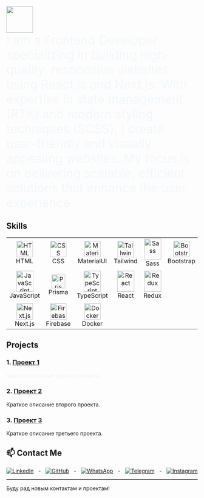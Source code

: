 <a href="https://github.com/Elkhan2003">
<img height="70" src="https://readme-typing-svg.herokuapp.com?lines=Hi+I+am+Jumadil;and+I+am+Frontend+Developer&duration=2500&speed=20&colors=FFE15D,FF5733,33FF57,3357FF,FF33A6"/>
</a>

<div style="font-size: 2rem; color: #3498db; animation: fadeIn 2s ease-out;">
 I am a Frontend Developer specializing in building high-quality, responsive websites using React.js and Next.js. With expertise in state management (RTK) and modern styling techniques (SCSS), I create user-friendly and visually appealing websites. My focus is on delivering scalable, efficient solutions that enhance the user experience.


</div>

## Skills
<p align="center">
<table align="center">
  <tr>
    <td align="center" width="80">
      <img src="https://skillicons.dev/icons?i=html" width="43" height="43" alt="HTML" />
      <br>HTML
    </td>
    <td align="center" width="80">
      <img src="https://skillicons.dev/icons?i=css" width="43" height="43" alt="CSS" />
      <br>CSS
    </td>
    <td align="center" width="80">
      <img src="https://skillicons.dev/icons?i=materialui" width="43" height="43" alt="MaterialUI" />
      <br>MaterialUI
    </td>
    <td align="center" width="80">
      <img src="https://skillicons.dev/icons?i=tailwind" width="43" height="43" alt="Tailwind" />
      <br>Tailwind
    </td>
    <td align="center" width="80">
      <img src="https://techstack-generator.vercel.app/sass-icon.svg" alt="Sass" width="45" height="55" />
      <br>Sass
    </td>
    <td align="center" width="80">
      <img src="https://skillicons.dev/icons?i=bootstrap" width="43" height="43" alt="Bootstrap" />
      <br>Bootstrap
    </td>
    <td align="center" width="80">
      <img src="https://skillicons.dev/icons?i=babel" width="43" height="43" alt="Babel" />
      <br>Babel
    </td>
    <td align="center" width="80">
      <img src="https://skillicons.dev/icons?i=threejs" width="43" height="43" alt="Three.js" />
      <br>Three.js
    </td>
  </tr>

  <tr>
    <td align="center" width="80">
      <img src="https://techstack-generator.vercel.app/js-icon.svg" alt="JavaScript" width="45" height="55" />
      <br>JavaScript
    </td>
    <td align="center" width="110" height="90"> 
      <a href="#debabin-stack">
        <img src="https://brandeps.com/icon-download/P/Prisma-icon-vector-01.svg" width="36" height="36" alt="Prisma" />
      </a>
      <br>Prisma
    </td>
    <td align="center" width="80">
      <img src="https://techstack-generator.vercel.app/ts-icon.svg" alt="TypeScript" width="45" height="55" />
      <br>TypeScript
    </td>
    <td align="center" width="80">
      <img src="https://techstack-generator.vercel.app/react-icon.svg" alt="React" width="45" height="55" />
      <br>React
    </td>
    <td align="center" width="80">
      <img src="https://techstack-generator.vercel.app/redux-icon.svg" alt="Redux" width="45" height="55" />
      <br>Redux
    </td>
  </tr>

  <tr>
    <td align="center" width="80">
      <img src="https://skillicons.dev/icons?i=nextjs" width="43" height="43" alt="Next.js" />
      <br>Next.js
    </td>
    <td align="center" width="80">
      <img src="https://skillicons.dev/icons?i=firebase" width="43" height="43" alt="Firebase" />
      <br>Firebase
    </td>
    <td align="center" width="80">
      <img src="https://techstack-generator.vercel.app/docker-icon.svg" width="43" height="43" alt="Docker" />
      <br>Docker
    </td>
  </tr>
</table>
</p>

## Projects

### 1. [Проект 1](https://github.com/your-username/project1)
<div style="animation: fadeIn 2s ease-out;">
  Краткое описание первого проекта.
</div>

### 2. [Проект 2](https://github.com/your-username/project2)
<div style="animation: fadeIn 2s ease-out 0.5s;">
  Краткое описание второго проекта.
</div>

### 3. [Проект 3](https://github.com/your-username/project3)
<div style="animation: fadeIn 2s ease-out 1s;">
  Краткое описание третьего проекта.
</div>

## 📫 Contact Me

<div style="display: flex; justify-content: space-between; gap: 10px;">
  <a href="https://linkedin.com/in/ваш-профиль" target="_blank">
    <img src="https://img.shields.io/badge/LinkedIn-профиль-blue?style=for-the-badge&logo=linkedin" alt="LinkedIn">
  </a> -
  <a href="https://github.codevAlen01" target="_blank">
    <img src="https://img.shields.io/badge/GitHub-devAlen01-black?style=for-the-badge&logo=github" alt="GitHub">
  </a> -
  <a href="https://wa.me/+996700067684" target="_blank">
    <img src="https://img.shields.io/badge/WhatsApp-Contact-green?style=for-the-badge&logo=whatsapp" alt="WhatsApp">
  </a> -
  <a href="https://t.me/alenx10" target="_blank">
    <img src="https://img.shields.io/badge/Telegram-Contact-blue?style=for-the-badge&logo=telegram" alt="Telegram">
  </a> -
  <a href="https://www.instagram.com/x.seven___/" target="_blank">
    <img src="https://img.shields.io/badge/Instagram-Profile-pink?style=for-the-badge&logo=instagram" alt="Instagram">
  </a>
</div>

---

<div style="animation: fadeIn 2s ease-out 2s;">
  Буду рад новым контактам и проектам!
</div>

<style>
  @keyframes fadeIn {
    0% {
      opacity: 0;
    }
    100% {
      opacity: 1;
    }
  }
</style>  

